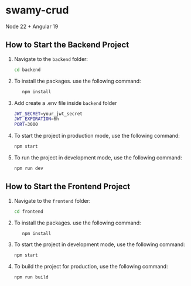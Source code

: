 # swamy-crud
Node 22 + Angular 19

## How to Start the Backend Project

1. Navigate to the `backend` folder:
    ```bash
    cd backend
    ```
2. To install the packages. use the following command:
    ```bash
       npm install
    ```
3. Add create a .env file inside `backend` folder
    ```bash
    JWT_SECRET=your_jwt_secret
    JWT_EXPIRATION=6h
    PORT=3000
    ```
4. To start the project in production mode, use the following command:
    ```bash
    npm start
    ```

5. To run the project in development mode, use the following command:
    ```bash
    npm run dev
    ```
## How to Start the Frontend Project
1. Navigate to the `frontend` folder:
    ```bash
    cd frontend
    ```
2. To install the packages. use the following command:
    ```bash
       npm install
    ```
3. To start the project in development mode, use the following command:
    ```bash
    npm start
    ```

4. To build the project for production, use the following command:
    ```bash
    npm run build
    ```